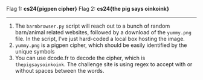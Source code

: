 Flag 1: **cs24{pigpen cipher}**
Flag 2: **cs24{the pig says oinkoink}**

---

1) The `barnbrowser.py` script will reach out to a bunch of random barn/animal related websites, followed by a download of the `yummy.png` file. In the script, I've just hard-coded a local box hosting the image.
1) `yummy.png` is a pigpen cipher, which should be easily identified by the unique symbols
1) You can use dcode.fr to decode the cipher, which is `thepigsaysoinkoink`. The challenge site is using regex to accept with or without spaces between the words.